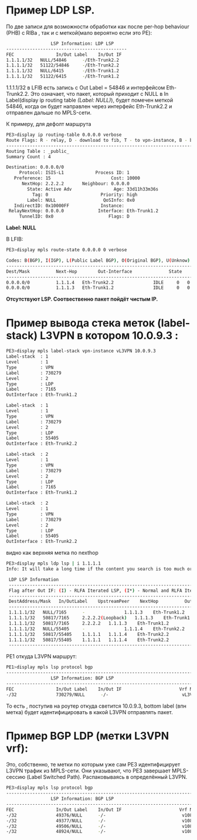 #  Пример LDP LSP.
По две записи для возможности обработки как после per-hop behaviour (PHB) с RIBа , так и с меткой(мало вероятно если это PE): 

```bash
                 LSP Information: LDP LSP
----------------------------------------------
FEC                In/Out Label    In/Out IF  
1.1.1.1/32   NULL/54846      -/Eth-Trunk2.2    
1.1.1.1/32   51122/54846     -/Eth-Trunk2.2             
1.1.1.1/32   NULL/6415       -/Eth-Trunk1.2  
1.1.1.1/32   51122/6415      -/Eth-Trunk1.2  
```

1.1.1.1/32 в LFIB есть запись с Out Label = 54846 и интерфейсом Eth-Trunk2.2. Это означает, что пакет, который приходит с NULL в In Label(display ip routing table *(Label: NULL)*), будет помечен меткой 54846, когда он будет направлен через интерфейс Eth-Trunk2.2 и отправлен дальше по MPLS-сети.

К примеру, для дефолт маршрута

```bash
PE3>display ip routing-table 0.0.0.0 verbose 
Route Flags: R - relay, D - download to fib, T - to vpn-instance, B - black hole route
------------------------------------------------------------------------------
Routing Table : _public_
Summary Count : 4

Destination: 0.0.0.0/0           
     Protocol: ISIS-L1            Process ID: 1              
   Preference: 15                       Cost: 10000          
      NextHop: 2.2.2.2       Neighbour: 0.0.0.0
        State: Active Adv                Age: 33d11h33m36s        
          Tag: 0                    Priority: high           
        Label: NULL                  QoSInfo: 0x0           
   IndirectID: 0x10000FF            Instance:                                 
 RelayNextHop: 0.0.0.0             Interface: Eth-Trunk1.2
     TunnelID: 0x0                     Flags: D  
```

**Label: NULL**

В LFIB:
```bash
PE3>display mpls route-state 0.0.0.0 0 verbose

Codes: B(BGP), I(IGP), L(Public Label BGP), O(Original BGP), U(Unknow)
-----------------------------------------------------------------------------------
Dest/Mask          Next-Hop        Out-Interface              State    LSP VRF Type
-----------------------------------------------------------------------------------
0.0.0.0/0          1.1.1.4   Eth-Trunk2.2               IDLE     0   0      I
0.0.0.0/0          1.1.1.3   Eth-Trunk1.2               IDLE     0   0      I
```

**Отсутствуют LSP. Соотвественно пакет пойдёт чистым IP.**


# Пример вывода стека меток (label-stack) L3VPN в котором **10.0.9.3**  :
```bash
PE3>display mpls label-stack vpn-instance vL3VPN 10.0.9.3 
Label-stack  : 1
Level        : 1
Type         : VPN
Label        : 730279
Level        : 2
Type         : LDP
Label        : 7165
OutInterface : Eth-Trunk1.2

Label-stack  : 1
Level        : 1
Type         : VPN
Label        : 730279
Level        : 2
Type         : LDP
Label        : 55405
OutInterface : Eth-Trunk2.2

Label-stack  : 2
Level        : 1
Type         : VPN
Label        : 730279
Level        : 2
Type         : LDP
Label        : 7165
OutInterface : Eth-Trunk1.2

Label-stack  : 2
Level        : 1
Type         : VPN
Label        : 730279
Level        : 2
Type         : LDP
Label        : 55405
OutInterface : Eth-Trunk2.2
```
видно как верхняя метка по nexthop 

```bash
PE3>display mpls ldp lsp | i 1.1.1.1
Info: It will take a long time if the content you search is too much or the string you input is too long, you can press CTRL_C to break.

 LDP LSP Information
 -------------------------------------------------------------------------------
 Flag after Out IF: (I) - RLFA Iterated LSP, (I*) - Normal and RLFA Iterated LSP
 -------------------------------------------------------------------------------
 DestAddress/Mask   In/OutLabel    UpstreamPeer    NextHop          OutInterface
 -------------------------------------------------------------------------------
 1.1.1.1/32   NULL/7165      -               1.1.1.3    Eth-Trunk1.2
 1.1.1.1/32   50817/7165     2.2.2.2(Loopback)   1.1.1.3    Eth-Trunk1.2
 1.1.1.1/32   50817/7165     2.2.2.2   1.1.1.3    Eth-Trunk1.2
 1.1.1.1/32   NULL/55405     -               1.1.1.4    Eth-Trunk2.2
 1.1.1.1/32   50817/55405    1.1.1.1   1.1.1.4    Eth-Trunk2.2
 1.1.1.1/32   50817/55405    1.1.1.1   1.1.1.4    Eth-Trunk2.2
 -------------------------------------------------------------------------------
```

PE1 откуда L3VPN маршрут: 

```bash
PE1>display mpls lsp protocol bgp
-------------------------------------------------------------------------------
                 LSP Information: BGP LSP
-------------------------------------------------------------------------------
FEC                In/Out Label    In/Out IF                      Vrf Name
-/32               730279/NULL      -/-                            vL3VPN
```

То есть , поступив на роутер откуда светится 10.0.9.3, bottom label (впн метка) будет идентифицировать в какой L3VPN отправлять пакет. 

# Пример BGP LDP (метки L3VPN vrf):
Это, собственно, те метки по которым уже сам PE3 идентифицирует L3VPN трафик из MPLS-сети.
Они указывают, что PE3 завершает MPLS-сессию (Label Switched Path). Распаковываясь в определённый L3VPN. 
```bash
PE3>display mpls lsp protocol bgp
-------------------------------------------------------------------------------
                 LSP Information: BGP LSP
-------------------------------------------------------------------------------
FEC                In/Out Label    In/Out IF                      Vrf Name
-/32               49376/NULL      -/-                             v1083
-/32               49377/NULL      -/-                             v1084
-/32               49506/NULL      -/-                             v1085
-/32               48924/NULL      -/-                             v1086

```